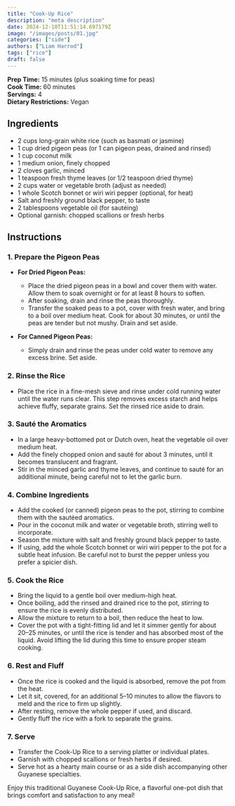 ```yaml
---
title: "Cook-Up Rice"
description: "meta description"
date: 2024-12-10T11:51:14.697179Z
image: "/images/posts/01.jpg"
categories: ["side"]
authors: ["Liam Harrod"]
tags: ["rice"]
draft: false
---
```



**Prep Time:** 15 minutes (plus soaking time for peas)  
**Cook Time:** 60 minutes  
**Servings:** 4  
**Dietary Restrictions:** Vegan  

## Ingredients

- 2 cups long-grain white rice (such as basmati or jasmine)  
- 1 cup dried pigeon peas (or 1 can pigeon peas, drained and rinsed)  
- 1 cup coconut milk  
- 1 medium onion, finely chopped  
- 2 cloves garlic, minced  
- 1 teaspoon fresh thyme leaves (or 1/2 teaspoon dried thyme)  
- 2 cups water or vegetable broth (adjust as needed)  
- 1 whole Scotch bonnet or wiri wiri pepper (optional, for heat)  
- Salt and freshly ground black pepper, to taste  
- 2 tablespoons vegetable oil (for sautéing)  
- Optional garnish: chopped scallions or fresh herbs  

## Instructions

### 1. **Prepare the Pigeon Peas**

- **For Dried Pigeon Peas:**  
  - Place the dried pigeon peas in a bowl and cover them with water. Allow them to soak overnight or for at least 8 hours to soften.  
  - After soaking, drain and rinse the peas thoroughly.  
  - Transfer the soaked peas to a pot, cover with fresh water, and bring to a boil over medium heat. Cook for about 30 minutes, or until the peas are tender but not mushy. Drain and set aside.  

- **For Canned Pigeon Peas:**  
  - Simply drain and rinse the peas under cold water to remove any excess brine. Set aside.  

### 2. **Rinse the Rice**

- Place the rice in a fine-mesh sieve and rinse under cold running water until the water runs clear. This step removes excess starch and helps achieve fluffy, separate grains. Set the rinsed rice aside to drain.  

### 3. **Sauté the Aromatics**

- In a large heavy-bottomed pot or Dutch oven, heat the vegetable oil over medium heat.  
- Add the finely chopped onion and sauté for about 3 minutes, until it becomes translucent and fragrant.  
- Stir in the minced garlic and thyme leaves, and continue to sauté for an additional minute, being careful not to let the garlic burn.  

### 4. **Combine Ingredients**

- Add the cooked (or canned) pigeon peas to the pot, stirring to combine them with the sautéed aromatics.  
- Pour in the coconut milk and water or vegetable broth, stirring well to incorporate.  
- Season the mixture with salt and freshly ground black pepper to taste.  
- If using, add the whole Scotch bonnet or wiri wiri pepper to the pot for a subtle heat infusion. Be careful not to burst the pepper unless you prefer a spicier dish.  

### 5. **Cook the Rice**

- Bring the liquid to a gentle boil over medium-high heat.  
- Once boiling, add the rinsed and drained rice to the pot, stirring to ensure the rice is evenly distributed.  
- Allow the mixture to return to a boil, then reduce the heat to low.  
- Cover the pot with a tight-fitting lid and let it simmer gently for about 20–25 minutes, or until the rice is tender and has absorbed most of the liquid. Avoid lifting the lid during this time to ensure proper steam cooking.  

### 6. **Rest and Fluff**

- Once the rice is cooked and the liquid is absorbed, remove the pot from the heat.  
- Let it sit, covered, for an additional 5–10 minutes to allow the flavors to meld and the rice to firm up slightly.  
- After resting, remove the whole pepper if used, and discard.  
- Gently fluff the rice with a fork to separate the grains.  

### 7. **Serve**

- Transfer the Cook-Up Rice to a serving platter or individual plates.  
- Garnish with chopped scallions or fresh herbs if desired.  
- Serve hot as a hearty main course or as a side dish accompanying other Guyanese specialties.  

Enjoy this traditional Guyanese Cook-Up Rice, a flavorful one-pot dish that brings comfort and satisfaction to any meal!

